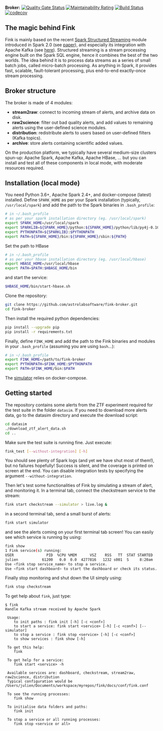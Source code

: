 **Broker:** [![Quality Gate Status](https://sonarcloud.io/api/project_badges/measure?project=finkbroker&metric=alert_status)](https://sonarcloud.io/dashboard?id=finkbroker) [![Maintainability Rating](https://sonarcloud.io/api/project_badges/measure?project=finkbroker&metric=sqale_rating)](https://sonarcloud.io/dashboard?id=finkbroker)
[![Build Status](https://travis-ci.org/astrolabsoftware/fink-broker.svg?branch=master)](https://travis-ci.org/astrolabsoftware/fink-broker)
[![codecov](https://codecov.io/gh/astrolabsoftware/fink-broker/branch/master/graph/badge.svg)](https://codecov.io/gh/astrolabsoftware/fink-broker)

## The magic behind Fink

Fink is mainly based on the recent [Spark Structured Streaming](https://spark.apache.org/docs/latest/structured-streaming-programming-guide.html) module introduced in Spark 2.0 (see [paper](https://cs.stanford.edu/~matei/papers/2018/sigmod_structured_streaming.pdf)), and especially its integration with Apache Kafka (see [here](https://spark.apache.org/docs/latest/structured-streaming-kafka-integration.html)). Structured streaming is a stream processing engine built on the Spark SQL engine, hence it combines the best of the two worlds.
The idea behind it is to process data streams as a series of small batch jobs, called micro-batch processing. As anything in Spark, it provides fast, scalable, fault-tolerant processing, plus end-to-end exactly-once stream processing.

## Broker structure

The broker is made of 4 modules:

* **stream2raw**: connect to incoming stream of alerts, and archive data on disk.
* **raw2science**: filter out bad quality alerts, and add values to remaining alerts using the user-defined science modules.
* **distribution**: redistribute alerts to users based on user-defined filters (Kafka topics).
* **archive**: store alerts containing scientific added values.

On the production platform, we typically have several medium-size clusters spun-up: Apache Spark, Apache Kafka, Apache HBase, ... but you can install and test all of these components in local mode, with moderate resources required.

## Installation (local mode)

You need Python 3.6+, Apache Spark 2.4+, and docker-compose (latest) installed.
Define `SPARK_HOME`  as per your Spark installation (typically, `/usr/local/spark`) and add the path to the Spark binaries in `.bash_profile`:

```bash
# in ~/.bash_profile
# as per your spark installation directory (eg. /usr/local/spark)
export SPARK_HOME=/usr/local/spark
export SPARKLIB=${SPARK_HOME}/python:${SPARK_HOME}/python/lib/py4j-0.10.7-src.zip
export PYTHONPATH=${SPARKLIB}:$PYTHONPATH
export PATH=${SPARK_HOME}/bin:${SPARK_HOME}/sbin:${PATH}
```

Set the path to HBase
```bash
# in ~/.bash_profile
# as per your hbase installation directory (eg. /usr/local/hbase)
export HBASE_HOME=/usr/local/hbase
export PATH=$PATH:$HBASE_HOME/bin
```

and start the service:

```bash
$HBASE_HOME/bin/start-hbase.sh
```

Clone the repository:

```bash
git clone https://github.com/astrolabsoftware/fink-broker.git
cd fink-broker
```

Then install the required python dependencies:

```bash
pip install --upgrade pip
pip install -r requirements.txt
```

Finally, define `FINK_HOME` and add the path to the Fink binaries and modules in your `.bash_profile` (assuming you are using `bash`...):

```bash
# in ~/.bash_profile
export FINK_HOME=/path/to/fink-broker
export PYTHONPATH=$FINK_HOME:$PYTHONPATH
export PATH=$FINK_HOME/bin:$PATH
```

The [simulator](user_guide/simulator.md) relies on docker-compose.

## Getting started

The repository contains some alerts from the ZTF experiment required for the test suite in the folder `datasim`. If you need to download more alerts data, go to the datasim directory and execute the download script:

```bash
cd datasim
./download_ztf_alert_data.sh
cd ..
```

Make sure the test suite is running fine. Just execute:

```bash
fink_test [--without-integration] [-h]
```

You should see plenty of Spark logs (and yet we have shut most of them!), but no failures hopefully! Success is silent, and the coverage is printed on screen at the end. You can disable integration tests by specifying the argument `--without-integration`.


Then let's test some functionalities of Fink by simulating a stream of alert, and monitoring it. In a terminal tab, connect the checkstream service to the stream:
```bash
fink start checkstream --simulator > live.log &
```

in a second terminal tab, send a small burst of alerts:
```bash
fink start simulator
```
and see the alerts coming on your first terminal tab screen! You can easily see which service is running by using:

```bash
fink show
1 Fink service(s) running:
USER               PID  %CPU %MEM      VSZ    RSS   TT  STAT STARTED      TIME COMMAND
julien           61200   0.0  0.0  4277816   1232 s001  S     8:20am   0:00.01 /bin/bash /path/to/fink start checkstream --simulator
Use <fink stop service_name> to stop a service.
Use <fink start dashboard> to start the dashboard or check its status.
```

Finally stop monitoring and shut down the UI simply using:
```bash
fink stop checkstream
```

To get help about `fink`, just type:

```shell
$ fink
Handle Kafka stream received by Apache Spark

 Usage:
 	to init paths : fink init [-h] [-c <conf>]
 	to start a service: fink start <service> [-h] [-c <conf>] [--simulator]
 	to stop a service : fink stop <service> [-h] [-c <conf>]
 	to show services : fink show [-h]

 To get this help:
 	fink

 To get help for a service:
 	fink start <service> -h

 Available services are: dashboard, checkstream, stream2raw, raw2science, distribution
 Typical configuration would be /Users/julien/Documents/workspace/myrepos/fink/docs/conf/fink.conf

 To see the running processes:
 	fink show

 To initialise data folders and paths:
 	fink init

 To stop a service or all running processes:
 	fink stop <service or all>
```

<!-- ## Datastore

The most critical part in a context of big data is to capture as fast as possible the stream, and store information efficiently and reliably. We start with one Spark Structured Streaming job reading and decoding Avro events sent from telescopes, and writing them to partitioned Parquet tables in distributed file systems such as HDFS (Raw database). Then multi-modal analytics take place and several other batch and streaming jobs query this table to process further the data, and push relevant alert data into an HBase table (Science database).

This main service is described in the [database](database.md) section.

## Services

### Services & dashboards

Fink provides built-in services, described in [Available Services](available-services.md). They operate at different timescales, and with various objectives:

- Operating from the stream or from the database
- Real time or post-processing of alerts.
- Urgent decision to take (observation plan).

Each service is Spark job on the database - either raw or science. All services are linked to the [dashboard](dashboard.md), and you can easily follow live and interactively the outputs. Note you can easily define your own service in Fink (i.e. your favourite ML code!), and connect it to the alert database. See [Adding a new service](adding-new-service.md) for more information.

### AstroLabNet

[AstroLabNet](https://hrivnac.web.cern.ch/hrivnac/Activities/Packages/AstroLabNet/) is a front-end to ease the manipulation of the science database (HBase). It allows to

* Access distributed data.
* Deploy jobs to data.
* Move data between servers.
* Arrange data streaming and updating.

Note that the development of AstroLabNet is done outside of Fink. Resources: [code source](https://github.com/hrivnac/AstroLabNet), [documentation](https://hrivnac.web.cern.ch/hrivnac/Activities/Packages/AstroLabNet/).

## Simulating alert data

In Fink, we want also to test our services before deploying them full-scale. We provide a simple stream simulator based on a dockerized Kafka & Zookeeper cluster:

```bash
fink start simulator
```

This will set up the simulator and send a stream of alerts. Then test a service in simulation mode by specifying `--simulator`:

```bash
fink start <service> --simulator
```

See [Simulator](simulator.md) for more information.

## Redistributing Alerts

Part of the incoming stream will be also redirected outside for other brokers and individual clients. See [Redistributing Alerts](streaming-out.md) for more information. -->

